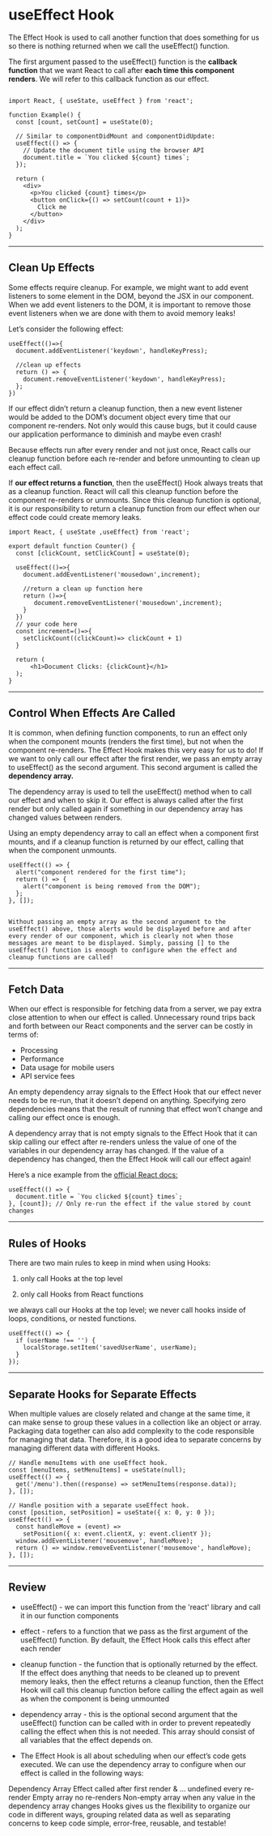 # useEffect Hook

The Effect Hook is used to call another function that does something for us so there is nothing returned when we call the useEffect() function.

The first argument passed to the useEffect() function is the **callback function** that we want React to call after **each time this component renders**. We will refer to this callback function as our effect.

```

import React, { useState, useEffect } from 'react';

function Example() {
  const [count, setCount] = useState(0);

  // Similar to componentDidMount and componentDidUpdate:
  useEffect(() => {
    // Update the document title using the browser API
    document.title = `You clicked ${count} times`;
  });

  return (
    <div>
      <p>You clicked {count} times</p>
      <button onClick={() => setCount(count + 1)}>
        Click me
      </button>
    </div>
  );
}
```
---

## Clean Up Effects

Some effects require cleanup. For example, we might want to add event listeners to some element in the DOM, beyond the JSX in our component. When we add event listeners to the DOM, it is important to remove those event listeners when we are done with them to avoid memory leaks!

Let’s consider the following effect:

```
useEffect(()=>{
  document.addEventListener('keydown', handleKeyPress);

  //clean up effects
  return () => {
    document.removeEventListener('keydown', handleKeyPress);
  };
})
```

If our effect didn’t return a cleanup function, then a new event listener would be added to the DOM’s document object every time that our component re-renders. Not only would this cause bugs, but it could cause our application performance to diminish and maybe even crash!

Because effects run after every render and not just once, React calls our cleanup function before each re-render and before unmounting to clean up each effect call.

If **our effect returns a function**, then the useEffect() Hook always treats that as a cleanup function. React will call this cleanup function before the component re-renders or unmounts. Since this cleanup function is optional, it is our responsibility to return a cleanup function from our effect when our effect code could create memory leaks.

```
import React, { useState ,useEffect} from 'react';

export default function Counter() {
  const [clickCount, setClickCount] = useState(0);
  
  useEffect(()=>{
    document.addEventListener('mousedown',increment);

    //return a clean up function here
    return ()=>{
       document.removeEventListener('mousedown',increment);
    }
  })
  // your code here
  const increment=()=>{
    setClickCount((clickCount)=> clickCount + 1)
  }

  return (
      <h1>Document Clicks: {clickCount}</h1>
  );
}

```
---

## Control When Effects Are Called

It is common, when defining function components, to run an effect only when the component mounts (renders the first time), but not when the component re-renders. The Effect Hook makes this very easy for us to do! If we want to only call our effect after the first render, we pass an empty array to useEffect() as the second argument. This second argument is called the **dependency array.**

The dependency array is used to tell the useEffect() method when to call our effect and when to skip it. Our effect is always called after the first render but only called again if something in our dependency array has changed values between renders.

Using an empty dependency array to call an effect when a component first mounts, and if a cleanup function is returned by our effect, calling that when the component unmounts.

```
useEffect(() => {
  alert("component rendered for the first time");
  return () => {
    alert("component is being removed from the DOM");
  };
}, []); 


Without passing an empty array as the second argument to the useEffect() above, those alerts would be displayed before and after every render of our component, which is clearly not when those messages are meant to be displayed. Simply, passing [] to the useEffect() function is enough to configure when the effect and cleanup functions are called!

```

---
## Fetch Data

When our effect is responsible for fetching data from a server, we pay extra close attention to when our effect is called. Unnecessary round trips back and forth between our React components and the server can be costly in terms of:

   - Processing
   - Performance
   - Data usage for mobile users
   - API service fees


An empty dependency array signals to the Effect Hook that our effect never needs to be re-run, that it doesn’t depend on anything. Specifying zero dependencies means that the result of running that effect won’t change and calling our effect once is enough.


A dependency array that is not empty signals to the Effect Hook that it can skip calling our effect after re-renders unless the value of one of the variables in our dependency array has changed. If the value of a dependency has changed, then the Effect Hook will call our effect again!


Here’s a nice example from the  [official React docs:](https://reactjs.org/docs/hooks-effect.html#tip-optimizing-performance-by-skipping-effects)

```
useEffect(() => {
  document.title = `You clicked ${count} times`;
}, [count]); // Only re-run the effect if the value stored by count changes
```

---
## Rules of Hooks
There are two main rules to keep in mind when using Hooks:

1. only call Hooks at the top level
   
2. only call Hooks from React functions

we always call our Hooks at the top level; we never call hooks inside of loops, conditions, or nested functions.

```
useEffect(() => {
  if (userName !== '') {
    localStorage.setItem('savedUserName', userName);
  }
});
```
---

## Separate Hooks for Separate Effects

When multiple values are closely related and change at the same time, it can make sense to group these values in a collection like an object or array. Packaging data together can also add complexity to the code responsible for managing that data. Therefore, it is a good idea to separate concerns by managing different data with different Hooks.

```
// Handle menuItems with one useEffect hook.
const [menuItems, setMenuItems] = useState(null);
useEffect(() => {
  get('/menu').then((response) => setMenuItems(response.data));
}, []);
 
// Handle position with a separate useEffect hook.
const [position, setPosition] = useState({ x: 0, y: 0 });
useEffect(() => {
  const handleMove = (event) =>
    setPosition({ x: event.clientX, y: event.clientY });
  window.addEventListener('mousemove', handleMove);
  return () => window.removeEventListener('mousemove', handleMove);
}, []);
```
---

## Review

 - useEffect() - we can import this function from the 'react' library and call it in our function components

- effect - refers to a function that we pass as the first argument of the useEffect() function. By default, the Effect Hook calls this effect after each render

- cleanup function - the function that is optionally returned by the effect. If the effect does anything that needs to be cleaned up to prevent memory leaks, then the effect returns a cleanup function, then the Effect Hook will call this cleanup function before calling the effect again as well as when the component is being unmounted

- dependency array - this is the optional second argument that the useEffect() function can be called with in order to prevent repeatedly calling the effect when this is not needed. This array should consist of all variables that the effect depends on.

- The Effect Hook is all about scheduling when our effect’s code gets executed. We can use the dependency array to configure when our effect is called in the following ways:

Dependency Array	Effect called after first render & …
undefined	every re-render
Empty array	no re-renders
Non-empty array	when any value in the dependency array changes
Hooks gives us the flexibility to organize our code in different ways, grouping related data as well as separating concerns to keep code simple, error-free, reusable, and testable!